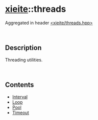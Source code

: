 # [xieite](./xieite.md)\:\:threads
Aggregated in header [<xieite/threads.hpp>](../include/xieite/threads.hpp)

&nbsp;

## Description
Threading utilities.

&nbsp;

## Contents
- [Interval](./namespaces/threads/interval.md)
- [Loop](./namespaces/threads/loop.md)
- [Pool](./namespaces/threads/pool.md)
- [Timeout](./namespaces/threads/timeout.md)
